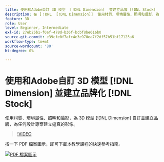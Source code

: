 ```yaml
---
title: 使用和Adobe自訂 3D 模型  [!DNL Dimension]  並建立品牌 [!DNL Stock]
description: 在 [！DNL  [!DNL Dimension]]  使用材質、環境屬性、照明和攝影，為任何設計專案製作逼真的影像
feature: 3D
role: User
level: Beginner, Intermediate
exl-id: 27eb25b1-f0ef-478d-b36f-bcbf8be616b0
source-git-commit: e39efe0f7afc4e3e970ea7f2df57b51bf17123a6
workflow-type: tm+mt
source-wordcount: '80'
ht-degree: 0%

---
```


# 使用和Adobe自訂 3D 模型 [!DNL Dimension] 並建立品牌化 [!DNL Stock]

使用材質、環境屬性、照明和攝影，為 3D 模型 [!DNL Dimension] 自訂並建立品牌，為任何設計專案建立逼真的影像。

>[!VIDEO](https://video.tv.adobe.com/v/331005?hidetitle=true)

按一下 PDF 檔案圖示，即可下載本教學課程的快速參考指南。

[![PDF 檔案圖示](../assets/acrobat_PDF_96.png)](../quick-reference/SkiptheShootGettheShot.pdf)
